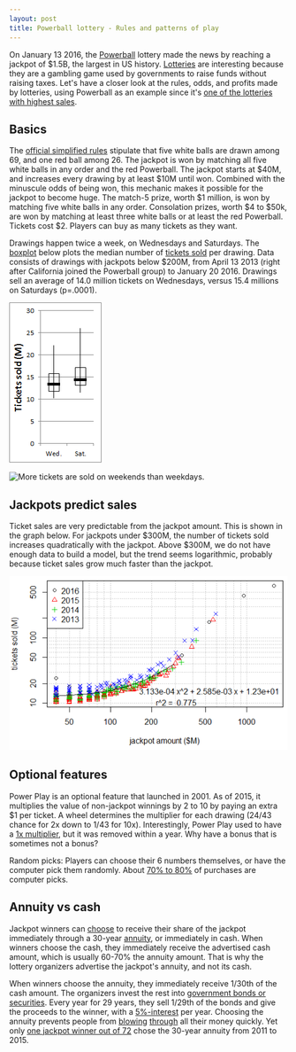 ```yaml
---
layout: post
title: Powerball lottery - Rules and patterns of play
---
```


<p>
On January 13 2016, the <a href="https://en.wikipedia.org/wiki/Powerball">Powerball</a> lottery made the news by reaching a jackpot of $1.5B, the largest in US history. <a href="https://en.wikipedia.org/wiki/Lottery#United_States">Lotteries</a> are interesting because they are a gambling game used by governments to raise funds without raising taxes. Let's have a closer look at the rules, odds, and profits made by lotteries, using Powerball as an example since it's <a href="http://nylottery.ny.gov/wps/wcm/connect/e4ce705f-d71d-4c2d-b47f-5ae1368f61e8/annualReport2015_final.pdf?MOD=AJPERES&Annual%20Report">one of the lotteries with highest sales</a>.
</p>


<h2>Basics</h2>
<p>
The <a href="http://www.powerball.com/powerball/pb_howtoplay.asp">official simplified rules</a> stipulate that five white balls are drawn among 69, and one red ball among 26.
The jackpot is won by matching all five white balls in any order and the red Powerball. The jackpot starts at $40M, and increases every drawing  by at least $10M until won. Combined with the minuscule odds of being won, this mechanic makes it possible for the jackpot to become huge.
The match-5 prize, worth $1 million, is won by matching five white balls in any order. 
Consolation prizes, worth $4 to $50k, are won by matching at least three white balls or at least the red Powerball.
Tickets cost $2. Players can buy as many tickets as they want.
</p><p>
Drawings happen twice a week, on Wednesdays and Saturdays. The <a href="https://en.wikipedia.org/wiki/Box_plot">boxplot</a> below plots the median number of <a href="http://www.lottoreport.com/ticketcomparison.htm">tickets sold</a> per drawing. Data consists of drawings with jackpots below $200M, from April 13 2013 (right after California joined the Powerball group) to January 20 2016. Drawings sell an average of 14.0 million tickets on Wednesdays, versus 15.4 millions on Saturdays (p=.0001).
</p>

![More tickets are sold on weekends than weekdays](/images/powerball_sales_by_day_of_week.png)



<img src="http://i.imgur.com/ZhIpfYU.png" title="More tickets are sold on weekends than weekdays.">

<h2>Jackpots predict sales</h2>
<p>
Ticket sales are very predictable from the jackpot amount. This is shown in the graph below. For jackpots under $300M, the number of tickets sold increases quadratically with the jackpot. Above $300M, we do not have enough data to build a model, but the trend seems logarithmic, probably because ticket sales grow much faster than the jackpot.
</p>

![Tickets sold against jackpot amount](/images/powerball_sales_against_jackpot.png)


<h2>Optional features</h2>
<p>
Power Play is an optional feature that launched in 2001. As of 2015, it multiplies the value of non-jackpot winnings by 2 to 10 by paying an extra $1 per ticket. A wheel determines the multiplier for each drawing (24/43 chance for 2x down to 1/43 for 10x). Interestingly, Power Play used to have a <A href="https://en.wikipedia.org/wiki/Powerball#1992_Powerball">1x multiplier</a>, but it was removed within a year. Why have a bonus that is sometimes not a bonus?
</p><p>
Random picks: Players can choose their 6 numbers themselves, or have the computer pick them randomly. About <a href="http://www.powerball.com/pb_contact.asp">70% to 80%</a> of purchases are computer picks.
</p>
<h2>Annuity vs cash</h2>
<p>
Jackpot winners can <a href="http://www.powerball.com/powerball/pb_howtoplay.asp">choose</a> to receive their share of the jackpot immediately through a 30-year <a href="https://en.wikipedia.org/wiki/Annuity">annuity</a>, or immediately in cash. 
When winners choose the cash, they immediately receive the advertised cash amount, which is usually 60-70% the annuity amount. That is why the lottery organizers advertise the jackpot's annuity, and not its cash.
</p><p>
When winners choose the annuity, they immediately receive 1/30th of the cash amount. The organizers invest the rest into <a href="http://money.cnn.com/2016/01/14/news/companies/powerball-payouts-winners-annuity-lump-sum/">government bonds or securities</a>. Every year for 29 years, they sell 1/29th of the bonds and give the proceeds to the winner, with a <a href="http://www.powerball.com/powerball/pb_howtoplay.asp">5%-interest</a> per year.
Choosing the annuity prevents people from <a href="http://www.nytimes.com/2016/01/13/upshot/dear-powerball-winner-take-our-advice-and-take-the-annuity.html">blowing</a> <a href="http://www.usnews.com/news/articles/2016/01/12/odds-are-15-billion-powerball-winner-will-end-up-bankrupt">through</a> all their money quickly. Yet only <a href="http://www.powerball.com/powerball/pb_stories.asp">one jackpot winner out of 72</a> chose the 30-year annuity from 2011 to 2015.
</p>

